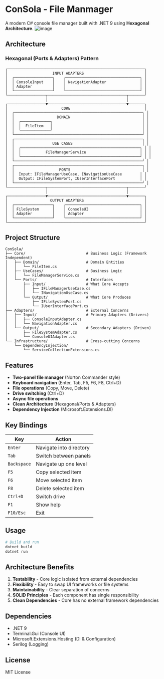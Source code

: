 # ConSola - File Manmager 

A modern C# console file manager built with .NET 9 using **Hexagonal Architecture**.
![image](https://github.com/user-attachments/assets/919040a0-816e-47e6-9bc6-815082fa7804)

## Architecture

### Hexagonal (Ports & Adapters) Pattern

```
┌─────────────────────────────────────────────────────────────┐
│                    INPUT ADAPTERS                           │
│  ┌─────────────────┐    ┌─────────────────────────────────┐ │
│  │ ConsoleInput    │    │ NavigationAdapter               │ │
│  │ Adapter         │    │                                 │ │
│  └─────────────────┘    └─────────────────────────────────┘ │
└─────────────────┬───────────────────────────────────┬───────┘
                  │                                   │
┌─────────────────▼───────────────────────────────────▼───────┐
│                        CORE                                 │
│  ┌─────────────────────────────────────────────────────────┐ │
│  │                   DOMAIN                                │ │
│  │  ┌─────────────┐                                        │ │
│  │  │  FileItem   │                                        │ │
│  │  └─────────────┘                                        │ │
│  └─────────────────────────────────────────────────────────┘ │
│  ┌─────────────────────────────────────────────────────────┐ │
│  │                 USE CASES                               │ │
│  │  ┌─────────────────────────────────────────────────────┐ │ │
│  │  │           FileManagerService                        │ │ │
│  │  └─────────────────────────────────────────────────────┘ │ │
│  └─────────────────────────────────────────────────────────┘ │
│  ┌─────────────────────────────────────────────────────────┐ │
│  │                    PORTS                                │ │
│  │  Input: IFileManagerUseCase, INavigationUseCase        │ │
│  │  Output: IFileSystemPort, IUserInterfacePort           │ │
│  └─────────────────────────────────────────────────────────┘ │
└─────────────────┬───────────────────────────────────┬───────┘
                  │                                   │
┌─────────────────▼───────────────────────────────────▼───────┐
│                   OUTPUT ADAPTERS                           │
│  ┌─────────────────┐    ┌─────────────────────────────────┐ │
│  │ FileSystem      │    │ ConsoleUI                       │ │
│  │ Adapter         │    │ Adapter                         │ │
│  └─────────────────┘    └─────────────────────────────────┘ │
└─────────────────────────────────────────────────────────────┘
```

## Project Structure

```
ConSola/
├── Core/                           # Business Logic (Framework Independent)
│   ├── Domain/                     # Domain Entities
│   │   └── FileItem.cs
│   ├── UseCases/                   # Business Logic
│   │   └── FileManagerService.cs
│   └── Ports/                      # Interfaces
│       ├── Input/                  # What Core Accepts
│       │   ├── IFileManagerUseCase.cs
│       │   └── INavigationUseCase.cs
│       └── Output/                 # What Core Produces
│           ├── IFileSystemPort.cs
│           └── IUserInterfacePort.cs
├── Adapters/                       # External Concerns
│   ├── Input/                      # Primary Adapters (Drivers)
│   │   ├── ConsoleInputAdapter.cs
│   │   └── NavigationAdapter.cs
│   └── Output/                     # Secondary Adapters (Driven)
│       ├── FileSystemAdapter.cs
│       └── ConsoleUIAdapter.cs
└── Infrastructure/                 # Cross-cutting Concerns
    └── DependencyInjection/
        └── ServiceCollectionExtensions.cs
```

## Features

- **Two-panel file manager** (Norton Commander style)
- **Keyboard navigation** (Enter, Tab, F5, F6, F8, Ctrl+D)
- **File operations** (Copy, Move, Delete)
- **Drive switching** (Ctrl+D)
- **Async file operations**
- **Clean Architecture** (Hexagonal/Ports & Adapters)
- **Dependency Injection** (Microsoft.Extensions.DI)

## Key Bindings

| Key | Action |
|-----|--------|
| `Enter` | Navigate into directory |
| `Tab` | Switch between panels |
| `Backspace` | Navigate up one level |
| `F5` | Copy selected item |
| `F6` | Move selected item |
| `F8` | Delete selected item |
| `Ctrl+D` | Switch drive |
| `F1` | Show help |
| `F10/Esc` | Exit |

## Usage

```bash
# Build and run
dotnet build
dotnet run
```

## Architecture Benefits

1. **Testability** - Core logic isolated from external dependencies
2. **Flexibility** - Easy to swap UI frameworks or file systems
3. **Maintainability** - Clear separation of concerns
4. **SOLID Principles** - Each component has single responsibility
5. **Clean Dependencies** - Core has no external framework dependencies

## Dependencies

- .NET 9
- Terminal.Gui (Console UI)
- Microsoft.Extensions.Hosting (DI & Configuration)
- Serilog (Logging)

## License

MIT License
